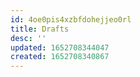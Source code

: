 ```yaml
---
id: 4oe0pis4xzbfdohejjeo0rl
title: Drafts
desc: ''
updated: 1652708344047
created: 1652708340867
---
```



